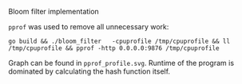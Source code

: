 Bloom filter implementation

`pprof` was used to remove all unnecessary work:
```
go build && ./bloom_filter   -cpuprofile /tmp/cpuprofile && ll /tmp/cpuprofile && pprof -http 0.0.0.0:9876 /tmp/cpuprofile
```
Graph can be found in `pprof_profile.svg`. 
Runtime of the program is dominated by calculating the hash function itself.
